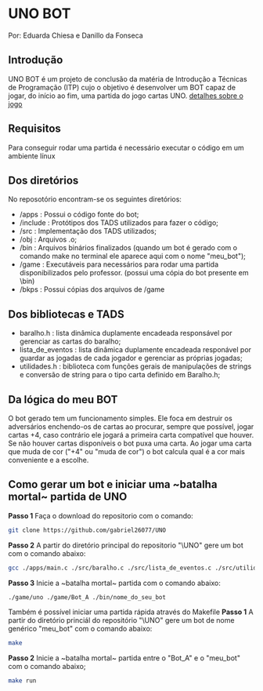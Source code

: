 # UNO BOT
Por: Eduarda Chiesa e Danillo da Fonseca
## Introdução

UNO BOT é um projeto de conclusão da matéria de Introdução a Técnicas de Programação (ITP) cujo o objetivo é desenvolver um BOT capaz de jogar, do início ao fim, uma partida do jogo cartas UNO. [detalhes sobre o jogo](https://pt.wikihow.com/Jogar-UNO)

## Requisitos
Para conseguir rodar uma partida é necessário executar o código em um ambiente línux

## Dos diretórios
No reposotório encontram-se os seguintes diretórios: 
* /apps      : Possui o código fonte do bot;
* /include   : Protótipos dos TADS utilizados para fazer o código;
* /src       : Implementação dos TADS utilizados;
* /obj       : Arquivos .o;
* /bin       : Arquivos binários finalizados (quando um bot é gerado com o comando make no terminal ele aparece aqui com o nome "meu_bot");
* /game      : Executáveis para necessários para rodar uma partida disponibilizados pelo professor. (possui uma cópia do bot presente em \bin)
* /bkps      : Possui cópias dos arquivos de /game

## Dos bibliotecas e TADS
* baralho.h : lista dinâmica duplamente encadeada responsável por gerenciar as cartas do baralho;
* lista_de_eventos : lista dinâmica duplamente encadeada responável por guardar as jogadas de cada jogador e gerenciar as próprias jogadas;
* utilidades.h :  biblioteca com funções gerais de manipulações de strings e conversão de string para o tipo carta definido em Baralho.h;

## Da lógica do meu BOT
O bot gerado tem um funcionamento simples. Ele foca em destruir os adversários enchendo-os de cartas ao procurar, sempre que possível, jogar cartas +4, caso contrário ele jogará a primeira carta compatível que houver. Se não houver cartas disponíveis o bot puxa uma carta. Ao jogar uma carta que muda de cor ("+4" ou "muda de cor") o bot calcula qual é a cor mais conveniente e a escolhe.

## Como gerar um bot e iniciar uma ~batalha mortal~ partida de UNO
**Passo 1** Faça o download do repositorio com o comando:
```bash
git clone https://github.com/gabriel26077/UNO
```
**Passo 2** A partir do diretório principal do repositorio "\UNO" gere um bot com o comando abaixo:
```bash
gcc ./apps/main.c ./src/baralho.c ./src/lista_de_eventos.c ./src/utilidades.c -o nome_do_seu_bot
```
**Passo 3** Inicie a ~batalha mortal~ partida com o comando abaixo:
```bash
./game/uno ./game/Bot_A ./bin/nome_do_seu_bot
```
Também é possível iniciar uma partida rápida através do Makefile
**Passo 1** A partir do diretório princiál do repositório "\UNO" gere um bot de nome genérico "meu_bot" com o comando abaixo:
```bash
make
```
**Passo 2** Inicie a ~batalha mortal~ partida entre o "Bot_A" e o "meu_bot" com o comando abaixo;
```bash
make run
```
